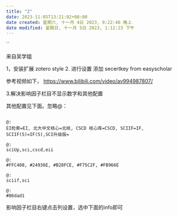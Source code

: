 ```yaml
---
title: "2"
date: 2023-11-05T13:21:02+08:00
date created: 星期六, 十一月 4日 2023, 9:22:46 晚上
date modified: 星期日, 十一月 5日 2023, 1:12:23 下午
---
```


``


来自吴学姐


1，安装扩展 zotero style 
2. 进行设置
添加 secertkey from  easyscholar	

参考视频如下，
https://www.bilibili.com/video/av994987807/

3.解决影响因子栏目不显示数字和其他配置

其他配置见下面。忽略@：

```

@:
EI检索=EI, 北大中文核心=北核, CSCD 核心库=CSCD, SCIIF=IF, SCIIF(5)=IF(5),SCI升级版= 

@:
sciUp,sci,cscd,eii

@:
#FFC408, #24936E, #B28FCE, #F75C2F, #FB966E

@:
sciif,sci

@:
#86dad1
```


影响因子栏目右键点击列设置，选中下面的info即可



